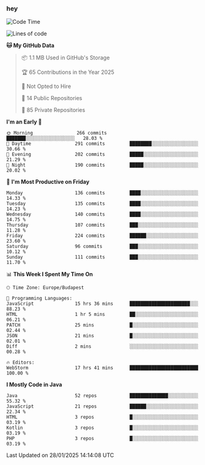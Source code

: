 ### hey

<!--START_SECTION:waka-->
![Code Time](http://img.shields.io/badge/Code%20Time-1%2C066%20hrs%2047%20mins-blue)

![Lines of code](https://img.shields.io/badge/From%20Hello%20World%20I%27ve%20Written-1.7%20million%20lines%20of%20code-blue)

**🐱 My GitHub Data** 

> 📦 1.1 MB Used in GitHub's Storage 
 > 
> 🏆 65 Contributions in the Year 2025
 > 
> 🚫 Not Opted to Hire
 > 
> 📜 14 Public Repositories 
 > 
> 🔑 85 Private Repositories 
 > 
**I'm an Early 🐤** 

```text
🌞 Morning                266 commits         ███████░░░░░░░░░░░░░░░░░░   28.03 % 
🌆 Daytime                291 commits         ████████░░░░░░░░░░░░░░░░░   30.66 % 
🌃 Evening                202 commits         █████░░░░░░░░░░░░░░░░░░░░   21.29 % 
🌙 Night                  190 commits         █████░░░░░░░░░░░░░░░░░░░░   20.02 % 
```
📅 **I'm Most Productive on Friday** 

```text
Monday                   136 commits         ████░░░░░░░░░░░░░░░░░░░░░   14.33 % 
Tuesday                  135 commits         ████░░░░░░░░░░░░░░░░░░░░░   14.23 % 
Wednesday                140 commits         ████░░░░░░░░░░░░░░░░░░░░░   14.75 % 
Thursday                 107 commits         ███░░░░░░░░░░░░░░░░░░░░░░   11.28 % 
Friday                   224 commits         ██████░░░░░░░░░░░░░░░░░░░   23.60 % 
Saturday                 96 commits          ███░░░░░░░░░░░░░░░░░░░░░░   10.12 % 
Sunday                   111 commits         ███░░░░░░░░░░░░░░░░░░░░░░   11.70 % 
```


📊 **This Week I Spent My Time On** 

```text
🕑︎ Time Zone: Europe/Budapest

💬 Programming Languages: 
JavaScript               15 hrs 36 mins      ██████████████████████░░░   88.23 % 
HTML                     1 hr 5 mins         ██░░░░░░░░░░░░░░░░░░░░░░░   06.21 % 
PATCH                    25 mins             █░░░░░░░░░░░░░░░░░░░░░░░░   02.44 % 
JSON                     21 mins             █░░░░░░░░░░░░░░░░░░░░░░░░   02.01 % 
Diff                     2 mins              ░░░░░░░░░░░░░░░░░░░░░░░░░   00.28 % 

🔥 Editors: 
WebStorm                 17 hrs 41 mins      █████████████████████████   100.00 % 
```

**I Mostly Code in Java** 

```text
Java                     52 repos            ██████████████░░░░░░░░░░░   55.32 % 
JavaScript               21 repos            ██████░░░░░░░░░░░░░░░░░░░   22.34 % 
HTML                     3 repos             █░░░░░░░░░░░░░░░░░░░░░░░░   03.19 % 
Kotlin                   3 repos             █░░░░░░░░░░░░░░░░░░░░░░░░   03.19 % 
PHP                      3 repos             █░░░░░░░░░░░░░░░░░░░░░░░░   03.19 % 
```




 Last Updated on 28/01/2025 14:14:08 UTC
<!--END_SECTION:waka-->
